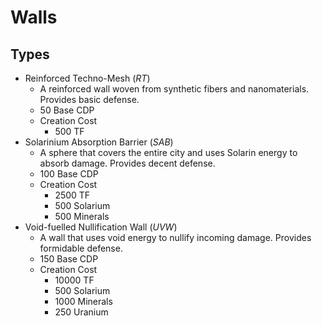 # Walls
## Types
* Reinforced Techno-Mesh (*RT*)
	* A reinforced wall woven from synthetic fibers and nanomaterials. Provides basic defense.
	* 50 Base CDP
	* Creation Cost
 		* 500 TF  
* Solarinium Absorption Barrier (*SAB*)
	* A sphere that covers the entire city and uses Solarin energy to absorb damage. Provides decent defense.
	* 100 Base CDP
	* Creation Cost
		* 2500 TF
		* 500 Solarium
		* 500 Minerals
* Void-fuelled Nullification Wall (*UVW*)
	* A wall that uses void energy to nullify incoming damage. Provides formidable defense.
	* 150 Base CDP
	* Creation Cost
		* 10000 TF
		* 500 Solarium
		* 1000 Minerals
		* 250 Uranium
